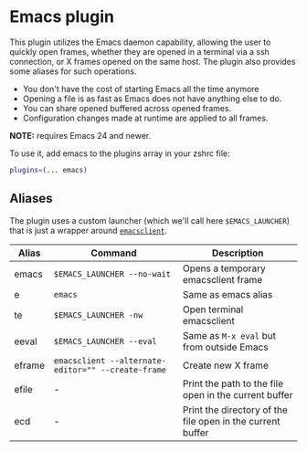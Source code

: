 # Emacs plugin

This plugin utilizes the Emacs daemon capability, allowing the user to quickly
open frames, whether they are opened in a terminal via a ssh connection, or X
frames opened on the same host. The plugin also provides some aliases for such
operations.

-   You don't have the cost of starting Emacs all the time anymore
-   Opening a file is as fast as Emacs does not have anything else to do.
-   You can share opened buffered across opened frames.
-   Configuration changes made at runtime are applied to all frames.

**NOTE:** requires Emacs 24 and newer.

To use it, add emacs to the plugins array in your zshrc file:

```zsh
plugins=(... emacs)
```

## Aliases

The plugin uses a custom launcher (which we'll call here `$EMACS_LAUNCHER`) that
is just a wrapper around
[`emacsclient`](https://www.emacswiki.org/emacs/EmacsClient).

| Alias  | Command                                            | Description                                                |
| ------ | -------------------------------------------------- | ---------------------------------------------------------- |
| emacs  | `$EMACS_LAUNCHER --no-wait`                        | Opens a temporary emacsclient frame                        |
| e      | `emacs`                                            | Same as emacs alias                                        |
| te     | `$EMACS_LAUNCHER -nw`                              | Open terminal emacsclient                                  |
| eeval  | `$EMACS_LAUNCHER --eval`                           | Same as `M-x eval` but from outside Emacs                  |
| eframe | `emacsclient --alternate-editor="" --create-frame` | Create new X frame                                         |
| efile  | -                                                  | Print the path to the file open in the current buffer      |
| ecd    | -                                                  | Print the directory of the file open in the current buffer |
